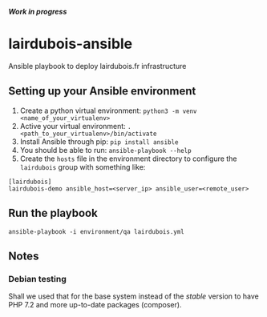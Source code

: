 ***Work in progress***

# lairdubois-ansible
Ansible playbook to deploy lairdubois.fr infrastructure

## Setting up your Ansible environment

1. Create a python virtual environment: `python3 -m venv <name_of_your_virtualenv>`
2. Active your virtual environment: `. <path_to_your_virtualenv>/bin/activate`
3. Install Ansible through pip: `pip install ansible`
4. You should be able to run: `ansible-playbook --help`
5. Create the `hosts` file in the environment directory to configure the `lairdubois` group with something like:
```
[lairdubois]
lairdubois-demo ansible_host=<server_ip> ansible_user=<remote_user>
```

## Run the playbook

```
ansible-playbook -i environment/qa lairdubois.yml
```


## Notes

### Debian testing
Shall we used that for the base system instead of the *stable* version to have PHP 7.2 and more up-to-date packages (composer).
